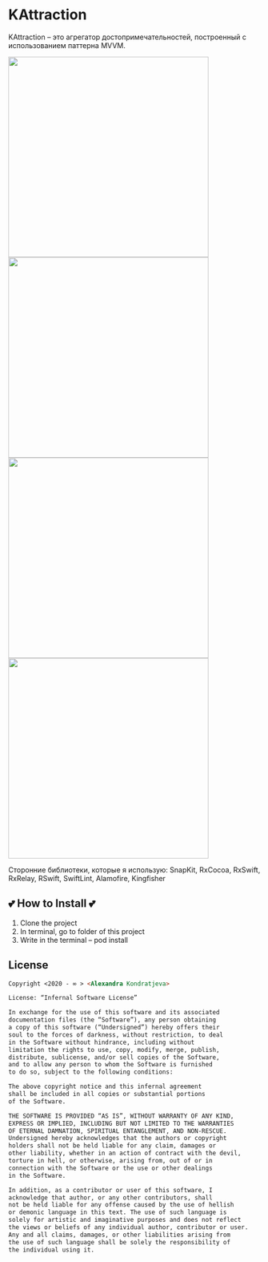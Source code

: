 # KAttraction

KAttraction – это агрегатор достопримечательностей, построенный с использованием паттерна MVVM.

<img src="https://github.com/VestaCute/KAttraction/blob/main/Screen1.png" height=400><img src="https://github.com/VestaCute/KAttraction/blob/main/Screen2.png" height=400><img src="https://github.com/VestaCute/KAttraction/blob/main/Screen3.png" height=400><img src="https://github.com/VestaCute/KAttraction/blob/main/Screen4.png" height=400>

Сторонние библиотеки, которые я использую: SnapKit, RxCocoa, RxSwift, RxRelay, RSwift, SwiftLint, Alamofire, Kingfisher

## 💕 How to Install 💕

1. Clone the project
2. In terminal, go to folder of this project
3. Write in the terminal – pod install

## License

```md
Copyright <2020 - ∞ > <Alexandra Kondratjeva>

License: “Infernal Software License”

In exchange for the use of this software and its associated 
documentation files (the “Software”), any person obtaining 
a copy of this software (“Undersigned”) hereby offers their 
soul to the forces of darkness, without restriction, to deal 
in the Software without hindrance, including without 
limitation the rights to use, copy, modify, merge, publish, 
distribute, sublicense, and/or sell copies of the Software, 
and to allow any person to whom the Software is furnished 
to do so, subject to the following conditions:

The above copyright notice and this infernal agreement 
shall be included in all copies or substantial portions 
of the Software.

THE SOFTWARE IS PROVIDED “AS IS”, WITHOUT WARRANTY OF ANY KIND, 
EXPRESS OR IMPLIED, INCLUDING BUT NOT LIMITED TO THE WARRANTIES 
OF ETERNAL DAMNATION, SPIRITUAL ENTANGLEMENT, AND NON-RESCUE. 
Undersigned hereby acknowledges that the authors or copyright 
holders shall not be held liable for any claim, damages or 
other liability, whether in an action of contract with the devil, 
torture in hell, or otherwise, arising from, out of or in 
connection with the Software or the use or other dealings 
in the Software.

In addition, as a contributor or user of this software, I 
acknowledge that author, or any other contributors, shall 
not be held liable for any offense caused by the use of hellish 
or demonic language in this text. The use of such language is 
solely for artistic and imaginative purposes and does not reflect 
the views or beliefs of any individual author, contributor or user. 
Any and all claims, damages, or other liabilities arising from 
the use of such language shall be solely the responsibility of 
the individual using it.
```
